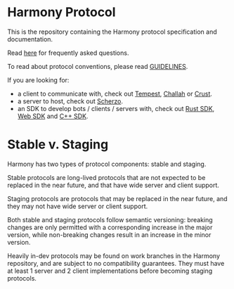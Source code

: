 # Harmony Protocol

This is the repository containing the Harmony protocol specification and documentation.

Read [here](FAQ.md) for frequently asked questions.

To read about protocol conventions, please read [GUIDELINES](GUIDELINES.md).

If you are looking for:

- a client to communicate with, check out [Tempest](https://github.com/harmony-development/tempest), [Challah](https://github.com/harmony-development/Challah) or [Crust](https://github.com/harmony-development/Crust).
- a server to host, check out [Scherzo](https://github.com/harmony-development/scherzo).
- an SDK to develop bots / clients / servers with, check out [Rust SDK](https://github.com/harmony-development/harmony_rust_sdk), [Web SDK](https://github.com/harmony-development/harmony-web-sdk) and [C++ SDK](https://github.com/harmony-development/Chometz).

# Stable v. Staging

Harmony has two types of protocol components: stable and staging.

Stable protocols are long-lived protocols that are not expected to be
replaced in the near future, and that have wide server and client support.

Staging protocols are protocols that may be replaced in the near future, and they
may not have wide server or client support.

Both stable and staging protocols follow semantic versioning: breaking changes
are only permitted with a corresponding increase in the major version, while
non-breaking changes result in an increase in the minor version.

Heavily in-dev protocols may be found on work branches in the Harmony repository,
and are subject to no compatibility guarantees. They must have at least 1 server and
2 client implementations before becoming staging protocols.
